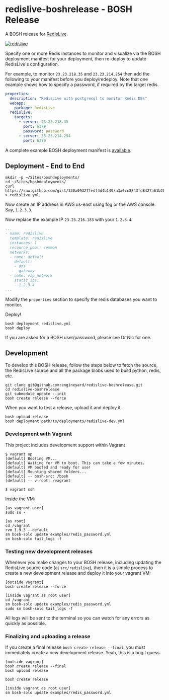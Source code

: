 # redislive-boshrelease - BOSH Release

A BOSH release for [RedisLive](https://github.com/kumarnitin/RedisLive/).

[![redislive](https://img.skitch.com/20120728-8yk1qsyrciq8qdn6abje95iwy.png)](https://github.com/kumarnitin/RedisLive/)

Specify one or more Redis instances to monitor and visualize via the BOSH deployment manifest for your deployment, then re-deploy to update RedisLive's configuration.

For example, to monitor `23.23.218.35` and `23.23.214.254` then add the following to your manifest before you deploy/redeploy. Note that one example shows how to specify a password, if required by the target redis.

``` yaml
properties:
  description: "RedisLive with postgresql to monitor Redis DBs"
  webapp:
    package: RedisLive
  redislive:
    targets:
      - server: 23.23.218.35
        port: 6379
        password: password
      - server: 23.23.214.254
        port: 6379
```

A complete example BOSH deployment manifest is [available](https://gist.github.com/330a09327fedf4d4b149).

## Deployment - End to End

```
mkdir -p ~/Sites/boshdeployments/
cd ~/Sites/boshdeployments/
curl https://raw.github.com/gist/330a09327fedf4d4b149/a3a0cc8843fd8427a61b20985a8ca35f96ac86d4/manifest.yml > redislive.yml
```

Now create an IP address in AWS us-east using fog or the AWS console. Say, `1.2.3.3`.

Now replace the example IP `23.23.216.183` with your `1.2.3.4`:

``` yaml
...
- name: redislive
  template: redislive
  instances: 1
  resource_pool: common
  networks:
  - name: default
    default:
    - dns
    - gateway
  - name: vip_network
    static_ips:
    - 1.2.3.4
...
```

Modify the `properties` section to specify the redis databases you want to monitor.

Deploy!

```
bosh deployment redislive.yml
bosh deploy
```

If you are asked for a BOSH user/password, please see Dr Nic for one.

## Development

To develop this BOSH release, follow the steps below to fetch the source, the RedisLive source and all the package blobs used to build python, redis, etc.

```
git clone git@github.com:engineyard/redislive-boshrelease.git
cd redislive-boshrelease
git submodule update --init
bosh create release --force
```

When you want to test a release, upload it and deploy it.

```
bosh upload release
bosh deployment path/to/deployments/redislive-dev.yml
```

### Development with Vagrant

This project includes development support within Vagrant

```
$ vagrant up
[default] Booting VM...
[default] Waiting for VM to boot. This can take a few minutes.
[default] VM booted and ready for use!
[default] Mounting shared folders...
[default] -- bosh-src: /bosh
[default] -- v-root: /vagrant

$ vagrant ssh
```

Inside the VM:

```
[as vagrant user]
sudo su -

[as root]
cd /vagrant
rvm 1.9.3 --default
sm bosh-solo update examples/redis_password.yml
sm bosh-solo tail_logs -f
```

### Testing new development releases

Whenever you make changes to your BOSH release, including updating the RedisLive source code (at `src/redislive`), then it is a simple process to create a new development release and deploy it into your vagrant VM:

```
[outside vagrant]
bosh create release --force

[inside vagrant as root user]
cd /vagrant
sm bosh-solo update examples/redis_password.yml
sudo sm bosh-solo tail_logs -f
```

All logs will be sent to the terminal so you can watch for any errors as quickly as possible.

### Finalizing and uploading a release

If you create a final release `bosh create release --final`, you must immediately create a new development release. Yeah, this is a bug I guess.

```
[outside vagrant]
bosh create release --final
bosh upload release

bosh create release

[inside vagrant as root user]
sm bosh-solo update examples/redis_password.yml
```


